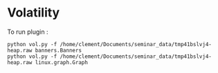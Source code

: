 # Volatility

To run plugin :

```shell
python vol.py -f /home/clement/Documents/seminar_data/tmp41bslvj4-heap.raw banners.Banners
python vol.py -f /home/clement/Documents/seminar_data/tmp41bslvj4-heap.raw linux.graph.Graph
```
